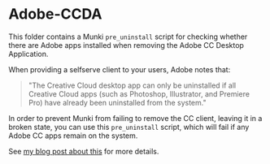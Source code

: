 # Adobe-CCDA
This folder contains a Munki `pre_uninstall` script for checking whether there are Adobe apps installed when removing the Adobe CC Desktop Application.

When providing a selfserve client to your users, Adobe notes that:
> "The Creative Cloud desktop app can only be uninstalled if all Creative Cloud apps (such as Photoshop, Illustrator, and Premiere Pro) have already been uninstalled from the system."

In order to prevent Munki from failing to remove the CC client, leaving it in a broken state, you can use this `pre_uninstall` script, which will fail if any Adobe CC apps remain on the system.

See [my blog post about this](https://jc0b.computer/posts/removing-adobe-cc-packages/) for more details.